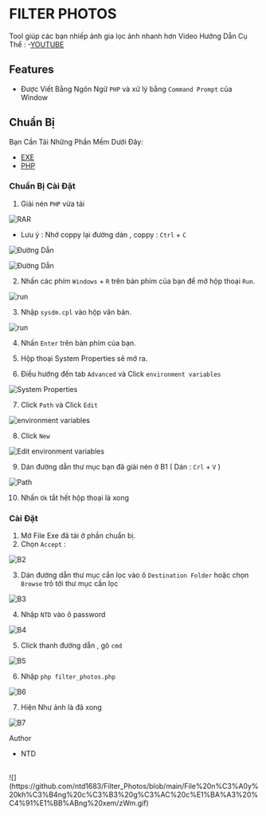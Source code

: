# FILTER PHOTOS

Tool giúp các bạn nhiếp ảnh gia lọc ảnh nhanh hơn
Video Hướng Dẫn Cụ Thể : -[YOUTUBE](https://youtu.be/Lj4jLvsL71Y)

## Features
- Được Viết Bằng Ngôn Ngữ `PHP` và xử lý bằng `Command Prompt` của Window

## Chuẩn Bị

Bạn Cần Tải Những Phần Mềm Dưới Đây:

- [EXE](https://github.com/ntd1683/Filter_Photos/raw/main/Filter_Photos.exe)
- [PHP](https://windows.php.net/downloads/releases/php-8.2.2-nts-Win32-vs16-x64.zip)

### Chuẩn Bị Cài Đặt

1. Giải nén `PHP` vừa tải

![RAR](https://raw.githubusercontent.com/ntd1683/Filter_Photos/main/File%20n%C3%A0y%20kh%C3%B4ng%20c%C3%B3%20g%C3%AC%20c%E1%BA%A3%20%C4%91%E1%BB%ABng%20xem/rar.png)

- Lưu ý : Nhớ coppy lại đường dán , coppy : `Ctrl` + `C`

![Đường Dẫn](https://raw.githubusercontent.com/ntd1683/Filter_Photos/main/File%20n%C3%A0y%20kh%C3%B4ng%20c%C3%B3%20g%C3%AC%20c%E1%BA%A3%20%C4%91%E1%BB%ABng%20xem/coppy%201.png)

![Đường Dẫn](https://raw.githubusercontent.com/ntd1683/Filter_Photos/main/File%20n%C3%A0y%20kh%C3%B4ng%20c%C3%B3%20g%C3%AC%20c%E1%BA%A3%20%C4%91%E1%BB%ABng%20xem/coppy%202.png)

2. Nhấn các phím `Windows` + `R` trên bàn phím của bạn để mở hộp thoại `Run`.

![run](https://cdn.windowsreport.com/wp-content/uploads/2022/04/open-advanced-system-settings-windows-11-run.png)

3. Nhập `sysdm.cpl` vào hộp văn bản.

![run](https://cdn.windowsreport.com/wp-content/uploads/2022/04/open-advanced-system-settings-windows-11-run.png)

4. Nhấn `Enter` trên bàn phím của bạn.

5. Hộp thoại System Properties sẽ mở ra.

6. Điều hướng đến tab `Advanced` và Click `environment variables`

![System Properties](https://raw.githubusercontent.com/ntd1683/Filter_Photos/main/File%20n%C3%A0y%20kh%C3%B4ng%20c%C3%B3%20g%C3%AC%20c%E1%BA%A3%20%C4%91%E1%BB%ABng%20xem/system%20properties.png)

7. Click `Path` và Click `Edit`

![environment variables](https://raw.githubusercontent.com/ntd1683/Filter_Photos/main/File%20n%C3%A0y%20kh%C3%B4ng%20c%C3%B3%20g%C3%AC%20c%E1%BA%A3%20%C4%91%E1%BB%ABng%20xem/environment%20variables.png)

8. Click `New`

![Edit environment variables](https://raw.githubusercontent.com/ntd1683/Filter_Photos/main/File%20n%C3%A0y%20kh%C3%B4ng%20c%C3%B3%20g%C3%AC%20c%E1%BA%A3%20%C4%91%E1%BB%ABng%20xem/edit%20environment%20variables.png)

9. Dán đường dẫn thư mục bạn đã giải nén ở B1 ( Dán : `Crl` + `V` )

![Path](https://raw.githubusercontent.com/ntd1683/Filter_Photos/main/File%20n%C3%A0y%20kh%C3%B4ng%20c%C3%B3%20g%C3%AC%20c%E1%BA%A3%20%C4%91%E1%BB%ABng%20xem/path.png)

10. Nhấn `Ok` tắt hết hộp thoại là xong

### Cài Đặt
1. Mở File Exe đã tải ở phần chuẩn bị.
2. Chọn `Accept` : 

![B2](https://raw.githubusercontent.com/ntd1683/Filter_Photos/main/File%20n%C3%A0y%20kh%C3%B4ng%20c%C3%B3%20g%C3%AC%20c%E1%BA%A3%20%C4%91%E1%BB%ABng%20xem/B1.png)

3. Dán đường dẫn thư mục cần lọc vào ô `Destination Folder` hoặc chọn `Browse` trỏ tới thư mục cần lọc

![B3](https://raw.githubusercontent.com/ntd1683/Filter_Photos/main/File%20n%C3%A0y%20kh%C3%B4ng%20c%C3%B3%20g%C3%AC%20c%E1%BA%A3%20%C4%91%E1%BB%ABng%20xem/b2.png)

4. Nhập `NTD` vào ô password

![B4](https://raw.githubusercontent.com/ntd1683/Filter_Photos/main/File%20n%C3%A0y%20kh%C3%B4ng%20c%C3%B3%20g%C3%AC%20c%E1%BA%A3%20%C4%91%E1%BB%ABng%20xem/B3.png)

5. Click thanh đường dẫn , gõ `cmd`

![B5](https://raw.githubusercontent.com/ntd1683/Filter_Photos/main/File%20n%C3%A0y%20kh%C3%B4ng%20c%C3%B3%20g%C3%AC%20c%E1%BA%A3%20%C4%91%E1%BB%ABng%20xem/cmd.png)

6. Nhập ```php filter_photos.php```

![B6](https://raw.githubusercontent.com/ntd1683/Filter_Photos/main/File%20n%C3%A0y%20kh%C3%B4ng%20c%C3%B3%20g%C3%AC%20c%E1%BA%A3%20%C4%91%E1%BB%ABng%20xem/cmd2.png)

7. Hiện Như ảnh là đã xong

![B7](https://raw.githubusercontent.com/ntd1683/Filter_Photos/main/File%20n%C3%A0y%20kh%C3%B4ng%20c%C3%B3%20g%C3%AC%20c%E1%BA%A3%20%C4%91%E1%BB%ABng%20xem/ok%20xog.png)

Author
- NTD
<br>
![](https://github.com/ntd1683/Filter_Photos/blob/main/File%20n%C3%A0y%20kh%C3%B4ng%20c%C3%B3%20g%C3%AC%20c%E1%BA%A3%20%C4%91%E1%BB%ABng%20xem/zWm.gif)
